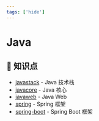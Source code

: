 ```yaml
---
tags: ['hide']
---
```



# Java

## :memo: 知识点

- [javastack](javastack) - Java 技术栈
- [javacore](javacore) - Java 核心
- [javaweb](javaweb) - Java Web
- [spring](spring) - Spring 框架
- [spring-boot](spring-boot) - Spring Boot 框架
